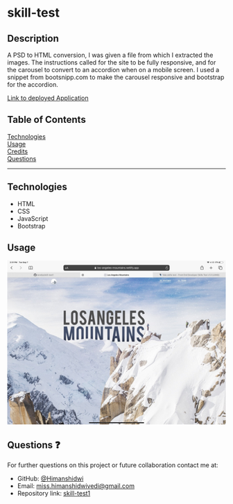 # skill-test

## Description

A PSD to HTML conversion, I was given a file from which I extracted the images. The instructions called for the site to be fully responsive, and for the carousel to convert to an accordion when on a mobile screen. I used a snippet from bootsnipp.com to make the carousel responsive and bootstrap for the accordion.

[Link to deployed Application]()

## Table of Contents

[Technologies](#technologies)<br>
[Usage](#usage)<br>
[Credits](#credits)<br>
[Questions](#questions)<br>

---

## Technologies

- HTML
- CSS
- JavaScript
- Bootstrap

## Usage

![](/images/screenshot1.jpg)


## Questions :question:

For further questions on this project or future collaboration contact me at:<br>

- GitHub: [@Himanshidwi](https://github.com/Himanshdwi)
- Email: miss.himanshidwivedi@gmail.com
- Repository link: [skill-test1](https://github.com/Himanshdwi/test-me)
